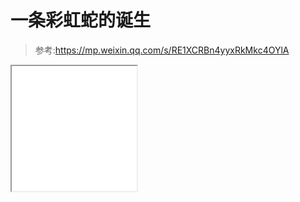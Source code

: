 # 一条彩虹蛇的诞生 
> 参考:https://mp.weixin.qq.com/s/RE1XCRBn4yyxRkMkc4OYlA

<iframe height=200 width=200 src="./shareimage/1.gif">

环境：
* python3
* numpy
* opencv

run:`python opencv_snake.py`


